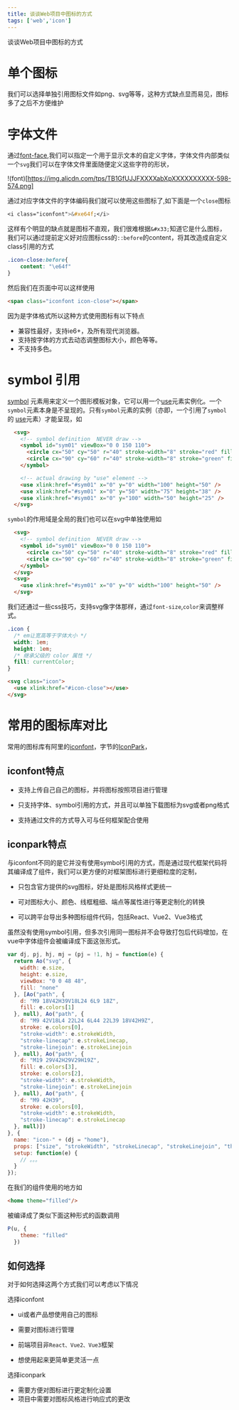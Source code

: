 ```yaml
---
title: 谈谈Web项目中图标的方式
tags: ['web','icon']
---
```

谈谈Web项目中图标的方式

# 单个图标

我们可以选择单独引用图标文件如png、svg等等，这种方式缺点显而易见，图标多了之后不方便维护
# 字体文件
通过[font-face](https://developer.mozilla.org/zh-CN/docs/Web/CSS/@font-face),我们可以指定一个用于显示文本的自定义字体，字体文件内部类似一个`svg`我们可以在字体文件里面随便定义这些字符的形状，

!(font)[https://img.alicdn.com/tps/TB1GfUJJFXXXXabXpXXXXXXXXXX-598-574.png]

通过对应字体文件的字体编码我们就可以使用这些图标了,如下面是一个`close`图标

```css
<i class="iconfont">&#xe64f;</i>
```

这样有个明显的缺点就是图标不直观，我们很难根据`&#x33;`知道它是什么图标，我们可以通过提前定义好对应图标css的`::before`的content，将其改造成自定义class引用的方式

```css
.icon-close:before{
	content: "\e64f"
}
```

然后我们在页面中可以这样使用

```html
<span class="iconfont icon-close"></span>
```

因为是字体格式所以这种方式使用图标有以下特点

- 兼容性最好，支持ie6+，及所有现代浏览器。
- 支持按字体的方式去动态调整图标大小，颜色等等。
- 不支持多色。

# symbol 引用

[symbol](https://developer.mozilla.org/zh-CN/docs/Web/SVG/Element/symbol) 元素用来定义一个图形模板对象，它可以用一个[use](https://developer.mozilla.org/zh-CN/docs/Web/SVG/Element/use)元素实例化。一个`symbol`元素本身是不呈现的。只有`symbol`元素的实例（亦即，一个引用了`symbol`的 [use](https://developer.mozilla.org/zh-CN/docs/Web/SVG/Element/use)元素）才能呈现，如

```html
  <svg>
    <!-- symbol definition  NEVER draw -->
    <symbol id="sym01" viewBox="0 0 150 110">
      <circle cx="50" cy="50" r="40" stroke-width="8" stroke="red" fill="red" />
      <circle cx="90" cy="60" r="40" stroke-width="8" stroke="green" fill="white" />
    </symbol>

    <!-- actual drawing by "use" element -->
    <use xlink:href="#sym01" x="0" y="0" width="100" height="50" />
    <use xlink:href="#sym01" x="0" y="50" width="75" height="38" />
    <use xlink:href="#sym01" x="0" y="100" width="50" height="25" />
  </svg>
```

`symbol`的作用域是全局的我们也可以在svg中单独使用如

```html
  <svg>
    <!-- symbol definition  NEVER draw -->
    <symbol id="sym01" viewBox="0 0 150 110">
      <circle cx="50" cy="50" r="40" stroke-width="8" stroke="red" fill="red" />
      <circle cx="90" cy="60" r="40" stroke-width="8" stroke="green" fill="white" />
    </symbol>
  </svg>
  <svg>
    <use xlink:href="#sym01" x="0" y="0" width="100" height="50" />
  </svg>
```

我们还通过一些css技巧，支持svg像字体那样，通过`font-size`,`color`来调整样式。

```css
.icon {
  /* em让宽高等于字体大小 */
  width: 1em;
  height: 1em;
  /* 继承父级的 color 属性 */
  fill: currentColor;
}
```

```html
<svg class="icon">
  <use xlink:href="#icon-close"></use>
</svg>
```



# 常用的图标库对比

常用的图标库有阿里的[iconfont](https://www.iconfont.cn/)，字节的[IconPark](https://iconpark.oceanengine.com/)，

## iconfont特点

+ 支持上传自己自己的图标，并将图标按照项目进行管理

+ 只支持字体、symbol引用的方式，并且可以单独下载图标为svg或者png格式

+ 支持通过文件的方式导入可与任何框架配合使用

  

## iconpark特点

与iconfont不同的是它并没有使用symbol引用的方式，而是通过现代框架代码将其编译成了组件，我们可以更方便的对框架图标进行更细粒度的定制，

+ 只包含官方提供的svg图标，好处是图标风格样式更统一

+ 可对图标大小、颜色、线框粗细、端点等属性进行等更定制化的转换
+ 可以跨平台导出多种图标组件代码，包括React、Vue2、Vue3格式

虽然没有使用symbol引用，但多次引用同一图标并不会导致打包后代码增加，在vue中字体组件会被编译成下面这张形式。

```js
var dj, pj, hj, mj = (pj = !1, hj = function(e) {
  return Ao("svg", {
    width: e.size,
    height: e.size,
    viewBox: "0 0 48 48",
    fill: "none"
  }, [Ao("path", {
    d: "M9 18V42H39V18L24 6L9 18Z",
    fill: e.colors[1]
  }, null), Ao("path", {
    d: "M9 42V18L4 22L24 6L44 22L39 18V42H9Z",
    stroke: e.colors[0],
    "stroke-width": e.strokeWidth,
    "stroke-linecap": e.strokeLinecap,
    "stroke-linejoin": e.strokeLinejoin
  }, null), Ao("path", {
    d: "M19 29V42H29V29H19Z",
    fill: e.colors[3],
    stroke: e.colors[2],
    "stroke-width": e.strokeWidth,
    "stroke-linejoin": e.strokeLinejoin
  }, null), Ao("path", {
    d: "M9 42H39",
    stroke: e.colors[0],
    "stroke-width": e.strokeWidth,
    "stroke-linecap": e.strokeLinecap
  }, null)])
}, {
  name: "icon-" + (dj = "home"),
  props: ["size", "strokeWidth", "strokeLinecap", "strokeLinejoin", "theme", "fill", "spin"],
  setup: function(e) {
    // 。。。
  }
});
```

在我们的组件使用的地方如

```html
<home theme="filled"/>
```

被编译成了类似下面这种形式的函数调用

```js
P(u, {
    theme: "filled"
  })
```

## 如何选择

对于如何选择这两个方式我们可以考虑以下情况

选择iconfont

+ ui或者产品想使用自己的图标

+ 需要对图标进行管理

+ 前端项目非`React、Vue2、Vue3`框架

+ 想使用起来更简单更灵活一点

选择iconpark

+ 需要方便对图标进行更定制化设置
+ 项目中需要对图标风格进行响应式的更改


